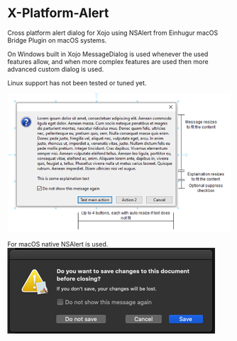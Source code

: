 # X-Platform-Alert
Cross platform alert dialog for Xojo using NSAlert from Einhugur macOS Bridge Plugin on macOS systems.

On Windows built in Xojo MessageDialog is used whenever the used features allow, and when more complex features 
are used then more advanced custom dialog is used.

Linux support has not been tested or tuned yet.

![GitHub Logo](/images/CrossPlatformAlert.PNG)

For macOS native NSAlert is used.
![GitHub Logo](/images/MacOSAlert.PNG)

